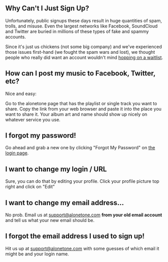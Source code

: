 
## Why Can't I Just Sign Up?

Unfortunately, public signups these days result in huge quantities of spam, trolls, and misuse. Even the largest networks like Facebook, SoundCloud and Twitter are buried in millions of these types of fake and spammy accounts.

Since it's just us chickens (not some big company) and we've experienced those issues first-hand (we fought the spam wars and lost), we thought people who really did want an account wouldn't mind [hopping on a waitlist](/get_an_account).

## How can I post my music to Facebook, Twitter, etc?

Nice and easy:

Go to the alonetone page that has the playlist or single track you want to share. Copy the link from your web browser and paste it into the place you want to share it. Your album art and name should show up nicely on whatever service you use.

## I forgot my password!

Go ahead and grab a new one by clicking "Forgot My Password" on [the login page](/login).

## I want to change my login / URL

Sure, you can do that by editing your profile. Click your profile picture top right and click on "Edit"

## I want to change my email address...

No prob. Email us at support@alonetone.com **from your old email account** and tell us what your new email should be.

## I forgot the email address I used to sign up!

Hit us up at support@alonetone.com with some guesses of which email it might be and your login name.
